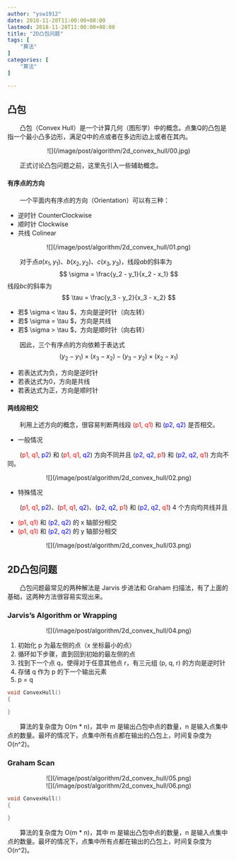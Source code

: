```yaml
---
author: "ysw1912"
date: 2018-11-20T11:00:00+08:00
lastmod: 2018-11-20T11:00:00+08:00
title: "2D凸包问题"
tags: [
    "算法"
]
categories: [
    "算法"
]

---
```



<script type="text/javascript" src="https://cdnjs.cloudflare.com/ajax/libs/mathjax/2.7.1/MathJax.js?config=TeX-AMS-MML_HTMLorMML">
</script>
<script type="text/x-mathjax-config">
  MathJax.Hub.Config({
    tex2jax: {
      inlineMath: [ ['$','$'], ["\\(","\\)"] ],
      processEscapes: true
    }
  });
</script>
<script type="text/javascript" src="path-to-MathJax/MathJax.js?config=TeX-AMS_HTML">
</script>

## 凸包

&emsp;&emsp;凸包（Convex Hull）是一个计算几何（图形学）中的概念。点集Q的凸包是指一个最小凸多边形，满足Q中的点或者在多边形边上或者在其内。
<div align=center>![](/image/post/algorithm/2d_convex_hull/00.jpg)</div>

&emsp;&emsp;正式讨论凸包问题之前，这里先引入一些辅助概念。

#### 有序点的方向

&emsp;&emsp;一个平面内有序点的方向（Orientation）可以有三种：

- 逆时针 CounterClockwise
- 顺时针 Clockwise
- 共线 Colinear
<div align=center>![](/image/post/algorithm/2d_convex_hull/01.png)</div>

&emsp;&emsp;对于点$a(x_1, y_1)$、$b(x_2, y_2)$、$c(x_3, y_3)$，线段$ab$的斜率为
$$ \sigma = \frac{y_2 - y_1}{x_2 - x_1} $$
线段$bc$的斜率为
$$ \tau = \frac{y_3 - y_2}{x_3 - x_2} $$

- 若$ \sigma < \tau $，方向是逆时针（向左转）
- 若$ \sigma = \tau $，方向是共线
- 若$ \sigma > \tau $，方向是顺时针（向右转）

&emsp;&emsp;因此，三个有序点的方向依赖于表达式
$$ (y_2 - y_1) \times (x_3 - x_2) - (y_3 - y_2) \times (x_2 - x_1) $$

- 若表达式为负，方向是逆时针
- 若表达式为0，方向是共线
- 若表达式为正，方向是顺时针

#### 两线段相交

&emsp;&emsp;利用上述方向的概念，很容易判断两线段<font color=#ff0000> (p1, q1) </font>和<font color=#0000ff> (p2, q2) </font>是否相交。

- 一般情况

&emsp;&emsp;(<font color=#ff0000>p1, q1</font>, <font color=#0000ff>p2</font>) 和 (<font color=#ff0000>p1, q1</font>, <font color=#0000ff>q2</font>) 方向不同并且 (<font color=#0000ff>p2, q2</font>, <font color=#ff0000>p1</font>) 和 (<font color=#0000ff>p2, q2</font>, <font color=#ff0000>q1</font>) 方向不同。
<div align=center>![](/image/post/algorithm/2d_convex_hull/02.png)</div>

- 特殊情况

&emsp;&emsp;(<font color=#ff0000>p1, q1</font>, <font color=#0000ff>p2</font>)、(<font color=#ff0000>p1, q1</font>, <font color=#0000ff>q2</font>)、(<font color=#0000ff>p2, q2</font>, <font color=#ff0000>p1</font>) 和 (<font color=#0000ff>p2, q2</font>, <font color=#ff0000>q1</font>) 4 个方向均共线并且
  - <font color=#ff0000> (p1, q1) </font>和<font color=#0000ff> (p2, q2) </font> 的 x 轴部分相交
  - <font color=#ff0000> (p1, q1) </font>和<font color=#0000ff> (p2, q2) </font> 的 y 轴部分相交
<div align=center>![](/image/post/algorithm/2d_convex_hull/03.png)</div>

## 2D凸包问题

&emsp;&emsp;凸包问题最常见的两种解法是 Jarvis 步进法和 Graham 扫描法，有了上面的基础，这两种方法很容易实现出来。

### Jarvis’s Algorithm or Wrapping

<div align=center>![](/image/post/algorithm/2d_convex_hull/04.png)</div>

1. 初始化 p 为最左侧的点（x 坐标最小的点）
2. 循环如下步骤，直到回到初始的最左侧的点
  1. 找到下一个点 q，使得对于任意其他点 r，有三元组 (p, q, r) 的方向是逆时针
  2. 存储 q 作为 p 的下一个输出元素
  3. p = q

```cpp
void ConvexHull()
{

}
```
&emsp;&emsp;算法的复杂度为 O(m * n)，其中 m 是输出凸包中点的数量，n 是输入点集中点的数量。最坏的情况下，点集中所有点都在输出的凸包上，时间复杂度为 O(n^2)。

### Graham Scan

<div align=center>![](/image/post/algorithm/2d_convex_hull/05.png)</div>
<div align=center>![](/image/post/algorithm/2d_convex_hull/06.png)</div>

```cpp
void ConvexHull()
{

}
```
&emsp;&emsp;算法的复杂度为 O(m * n)，其中 m 是输出凸包中点的数量，n 是输入点集中点的数量。最坏的情况下，点集中所有点都在输出的凸包上，时间复杂度为 O(n^2)。